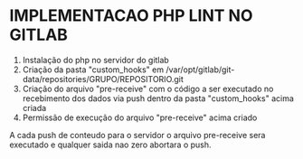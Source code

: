 IMPLEMENTACAO PHP LINT NO GITLAB
================================
1) Instalação do php no servidor do gitlab
2) Criação da pasta "custom_hooks" em /var/opt/gitlab/git-data/repositories/GRUPO/REPOSITORIO.git
3) Criação do arquivo "pre-receive" com o código a ser executado no recebimento dos dados via push dentro da pasta "custom_hooks" acima criada
4) Permissão de execução do arquivo "pre-receive" acima criado

A cada push de conteudo para o servidor o arquivo pre-receive sera executado e qualquer saida nao zero abortara o push.
